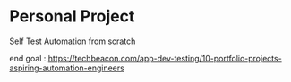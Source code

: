 # Personal Project
Self Test Automation from scratch

end goal : https://techbeacon.com/app-dev-testing/10-portfolio-projects-aspiring-automation-engineers
